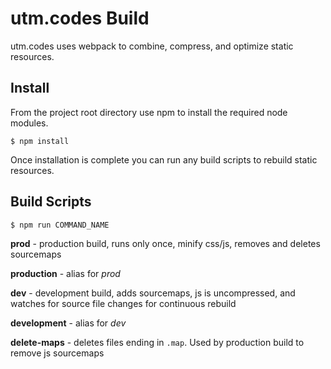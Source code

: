 # utm.codes Build

utm.codes uses webpack to combine, compress, and optimize static resources.

## Install

From the project root directory use npm to install the required node modules.

```
$ npm install
```

Once installation is complete you can run any build scripts to rebuild static resources.

## Build Scripts

```
$ npm run COMMAND_NAME
```

**prod** - production build, runs only once, minify css/js, removes and deletes sourcemaps

**production** - alias for *prod*

**dev** - development build, adds sourcemaps, js is uncompressed, and watches for source file changes for continuous rebuild

**development** - alias for *dev*

**delete-maps** - deletes files ending in `.map`. Used by production build to remove js sourcemaps
